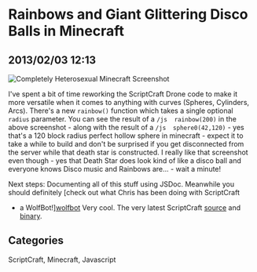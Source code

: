 # Rainbows and Giant Glittering Disco Balls in Minecraft ## 2013/02/03 12:13![Completely Heterosexual Minecraft Screenshot][rainbow]I've spent a bit of time reworking the ScriptCraft Drone code to make it more versatile when it comes to anything with curves (Spheres, Cylinders, Arcs). There's a new `rainbow()` function which takes a single optional `radius` parameter. You can see the result of a `/js rainbow(200)` in the above screenshot - along with the result of a `/js sphere0(42,120)` - yes that's a 120 block radius perfect hollow sphere in minecraft - expect it to take a while to build and don't be surprised if you get disconnected from the server while that death star is constructed. I really like that screenshot even though - yes that Death Star does look kind of like a disco ball and everyone knows Disco music and Rainbows are... - wait a minute! Next steps: Documenting all of this stuff using JSDoc. Meanwhile you should definitely [check out what Chris has been doing with ScriptCraft - a WolfBot!][wolfbot] Very cool. The very latest ScriptCraft [source][src] and [binary][bin].[rainbow]: images/scriptcraft-rainbow.png[wolfbot]: http://blog.dullahansoft.com/2013/01/26/scripting-a-simple-minecraft-wolfbot/[src]: http://github.com/walterhiggins/ScriptCraft[bin]: files/scriptcraft/## CategoriesScriptCraft, Minecraft, Javascript